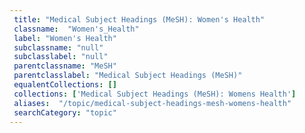 ```yaml
--- 
 title: "Medical Subject Headings (MeSH): Women's Health" 
 classname:  "Women's_Health" 
 label: "Women's Health" 
 subclassname: "null" 
 subclasslabel: "null" 
 parentclassname: "MeSH" 
 parentclasslabel: "Medical Subject Headings (MeSH)" 
 equalentCollections: [] 
 collections: ['Medical Subject Headings (MeSH): Womens Health']
 aliases:  "/topic/medical-subject-headings-mesh-womens-health"  
 searchCategory: "topic" 
---
```

